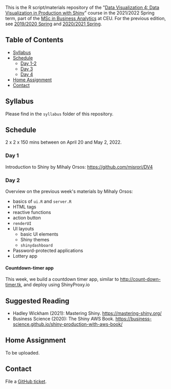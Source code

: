 This is the R script/materials repository of the "[Data Visualization 4: Data Visualization in Production with Shiny](https://courses.ceu.edu/courses/2021-2022/data-visualization-4-data-visualization-production-shiny)" course in the 2021/2022 Spring term, part of the [MSc in Business Analytics](https://courses.ceu.edu/programs/ms/master-science-business-analytics) at CEU. For the previous edition, see [2019/2020 Spring](https://github.com/daroczig/CEU-DV3/tree/2019-2020) and [2020/2021 Spring](https://github.com/daroczig/CEU-DV3/tree/2020-2021).

## Table of Contents

* [Syllabus](#syllabus)
* [Schedule](#schedule)
   * [Day 1-2](#day-1-2)
   * [Day 3](#day-3)
   * [Day 4](#day-4)
* [Home Assignment](#home-assignment)
* [Contact](#contacts)

## Syllabus

Please find in the `syllabus` folder of this repository.

## Schedule

2 x 2 x 150 mins between on April 20 and May 2, 2022.

### Day 1

Introduction to Shiny by Mihaly Orsos: https://github.com/misrori/DV4

### Day 2

Overview on the previous week's materials by Mihaly Orsos:

* basics of `ui.R` and `server.R`
* HTML tags
* reactive functions
* action button
* `renderUI`
* UI layouts
  * basic UI elements
  * Shiny themes
  * `shinydashboard`
* Password-protected applications
* Lottery app

#### Countdown-timer app

This week, we build a countdown timer app, similar to http://count-down-timer.tk, and deploy using ShinyProxy.io

## Suggested Reading

* Hadley Wickham (2021): Mastering Shiny. https://mastering-shiny.org/
* Business Science (2020): The Shiny AWS Book. https://business-science.github.io/shiny-production-with-aws-book/

## Home Assignment

To be uploaded.

## Contact

File a [GitHub ticket](https://github.com/daroczig/CEU-DV4/issues).
